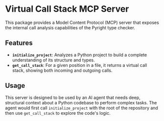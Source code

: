 # Virtual Call Stack MCP Server

This package provides a Model Content Protocol (MCP) server that exposes the internal call analysis capabilities of the Pyright type checker.

## Features

*   **`initialize_project`**: Analyzes a Python project to build a complete understanding of its structure and types.
*   **`get_call_stack`**: For a given position in a file, it returns a virtual call stack, showing both incoming and outgoing calls.

## Usage

This server is designed to be used by an AI agent that needs deep, structural context about a Python codebase to perform complex tasks. The agent would first call `initialize_project` with the root of the repository and then use `get_call_stack` to explore the code's logic.